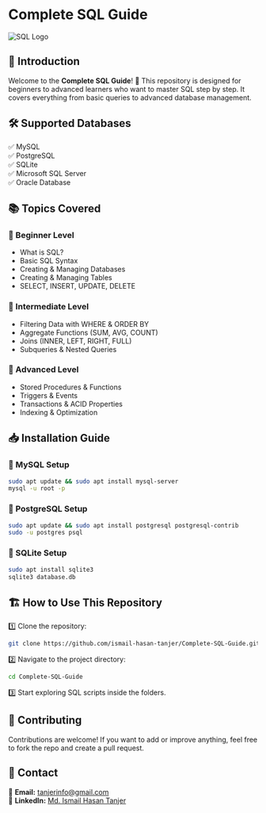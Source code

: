 # Complete SQL Guide

![SQL Logo](https://upload.wikimedia.org/wikipedia/commons/8/87/Sql_data_base_with_logo.png)

## 📌 Introduction
Welcome to the **Complete SQL Guide**! 🚀 This repository is designed for beginners to advanced learners who want to master SQL step by step. It covers everything from basic queries to advanced database management.

## 🛠 Supported Databases
✅ MySQL  
✅ PostgreSQL  
✅ SQLite  
✅ Microsoft SQL Server  
✅ Oracle Database  

## 📚 Topics Covered
### 🔹 Beginner Level
- What is SQL?
- Basic SQL Syntax
- Creating & Managing Databases
- Creating & Managing Tables
- SELECT, INSERT, UPDATE, DELETE

### 🔹 Intermediate Level
- Filtering Data with WHERE & ORDER BY
- Aggregate Functions (SUM, AVG, COUNT)
- Joins (INNER, LEFT, RIGHT, FULL)
- Subqueries & Nested Queries

### 🔹 Advanced Level
- Stored Procedures & Functions
- Triggers & Events
- Transactions & ACID Properties
- Indexing & Optimization

## 📥 Installation Guide
### 🔹 MySQL Setup
```sh
sudo apt update && sudo apt install mysql-server
mysql -u root -p
```

### 🔹 PostgreSQL Setup
```sh
sudo apt update && sudo apt install postgresql postgresql-contrib
sudo -u postgres psql
```

### 🔹 SQLite Setup
```sh
sudo apt install sqlite3
sqlite3 database.db
```

## 🏗 How to Use This Repository
1️⃣ Clone the repository:  
```sh
git clone https://github.com/ismail-hasan-tanjer/Complete-SQL-Guide.git
```
2️⃣ Navigate to the project directory:  
```sh
cd Complete-SQL-Guide
```
3️⃣ Start exploring SQL scripts inside the folders.

## 🤝 Contributing
Contributions are welcome! If you want to add or improve anything, feel free to fork the repo and create a pull request.

## 📧 Contact
📩 **Email:** tanjerinfo@gmail.com  
🔗 **LinkedIn:** [Md. Ismail Hasan Tanjer](https://www.linkedin.com/in/ismail-hasan-tanjer/)  
